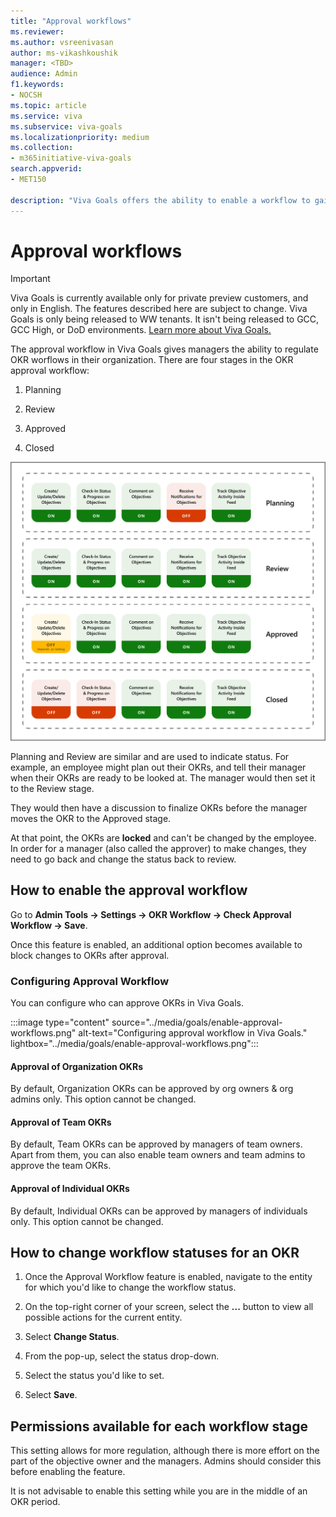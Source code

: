 ```yaml
---
title: "Approval workflows"
ms.reviewer: 
ms.author: vsreenivasan
author: ms-vikashkoushik
manager: <TBD>
audience: Admin
f1.keywords:
- NOCSH
ms.topic: article
ms.service: viva
ms.subservice: viva-goals
ms.localizationpriority: medium
ms.collection:  
- m365initiative-viva-goals
search.appverid:
- MET150

description: "Viva Goals offers the ability to enable a workflow to gain manager approval when setting OKRs."
---
```


# Approval workflows 

> [!IMPORTANT]
> Viva Goals is currently available only for private preview customers, and only in English. The features described here are subject to change. Viva Goals is only being released to WW tenants. It isn't being released to GCC, GCC High, or DoD environments. [Learn more about Viva Goals.](https://go.microsoft.com/fwlink/?linkid=2189933)

The approval workflow in Viva Goals gives managers the ability to regulate OKR worflows in their organization. There are four stages in the OKR approval workflow:

1. Planning

2. Review

3. Approved

4. Closed

![approval workflows](../media/goals/4/44/a.png)
   
Planning and Review are similar and are used to indicate status. For example, an employee might plan out their OKRs, and tell their manager when their OKRs are ready to be looked at. The manager would then set it to the Review stage.

They would then have a discussion to finalize OKRs before the manager moves the OKR to the Approved stage.

At that point, the OKRs are **locked** and can't be changed by the employee. In order for a manager (also called the approver) to make changes, they need to go back and change the status back to review.

## How to enable the approval workflow

Go to **Admin Tools -> Settings -> OKR Workflow -> Check Approval Workflow -> Save**.

Once this feature is enabled, an additional option becomes available to block changes to OKRs after approval.
   
### Configuring Approval Workflow 

You can configure who can approve OKRs in Viva Goals. 

:::image type="content" source="../media/goals/enable-approval-workflows.png" alt-text="Configuring approval workflow in Viva Goals." lightbox="../media/goals/enable-approval-workflows.png":::

#### Approval of Organization OKRs 

By default, Organization OKRs can be approved by org owners & org admins only. This option cannot be changed. 

#### Approval of Team OKRs 

By default, Team OKRs can be approved by managers of team owners. Apart from them, you can also enable team owners and team admins to approve the team OKRs. 

#### Approval of Individual OKRs 

By default, Individual OKRs can be approved by managers of individuals only. This option cannot be changed. 

## How to change workflow statuses for an OKR 
  
1. Once the Approval Workflow feature is enabled, navigate to the entity for which you'd like to change the workflow status.
  
2. On the top-right corner of your screen, select the **...** button to view all possible actions for the current entity.

3. Select **Change Status**.
    
4. From the pop-up, select the status drop-down.
   
5. Select the status you'd like to set.
 
6. Select **Save**.
  
## Permissions available for each workflow stage

This setting allows for more regulation, although there is more effort on the part of the objective owner and the managers. Admins should consider this before enabling the feature.

It is not advisable to enable this setting while you are in the middle of an OKR period.
